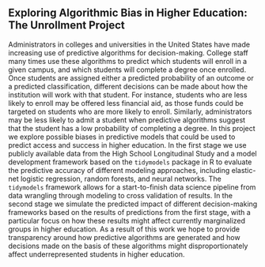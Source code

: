 ## Exploring Algorithmic Bias in Higher Education: The Unrollment Project

Administrators in colleges and universities in the United States have
made increasing use of predictive algorithms for decision-making.
College staff many times use these algorithms to predict which
students will enroll in a given campus, and which students will
complete a degree once enrolled. Once students are assigned either a
predicted probability of an outcome or a predicted classification,
different decisions can be made about how the institution will work
with that student. For instance, students who are less likely to
enroll may be offered less financial aid, as those funds could be
targeted on students who are more likely to enroll. Similarly,
administrators may be less likely to admit a student when predictive
algorithms suggest that the student has a low probability of
completing a degree. In this project we explore possible biases in
predictive models that could be used to predict access and success in
higher education. In the first stage we use publicly available data
from the High School Longitudinal Study and a model development
framework based on the `tidymodels` package in R to evaluate the
predictive accuracy of different modeling approaches, including
elastic-net logistic regression, random forests, and neural networks.
The `tidymodels` framework allows for a start-to-finish data science
pipeline from data wrangling through modeling to cross validation of
results. In the second stage we simulate the predicted impact of
different decision-making frameworks based on the results of
predictions from the first stage, with a particular focus on how these
results might affect currently marginalized groups in higher
education. As a result of this work we hope to provide transparency
around how predictive algorithms are generated and how decisions made
on the basis of these algorithms might disproportionately affect
underrepresented students in higher education.
